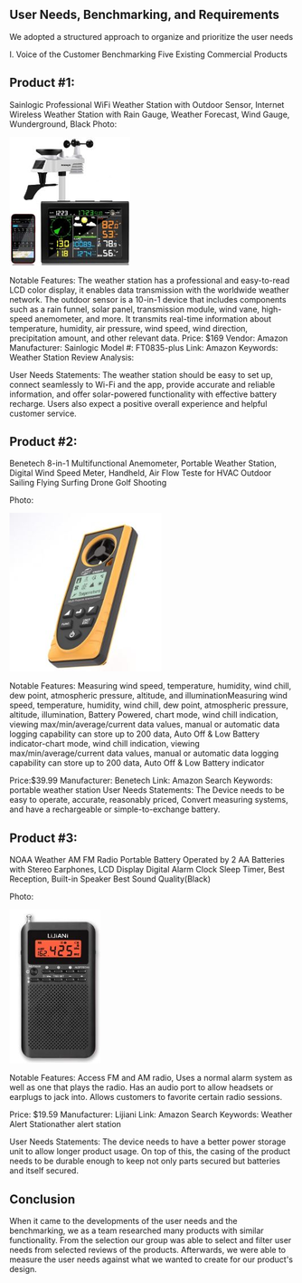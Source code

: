 ## User Needs, Benchmarking, and Requirements

We adopted a structured approach to organize and prioritize the user needs


I. Voice of the Customer Benchmarking
Five Existing Commercial Products

## Product #1: 

Sainlogic Professional WiFi Weather Station with Outdoor Sensor, Internet Wireless Weather Station with Rain Gauge, Weather Forecast, Wind Gauge, Wunderground, Black
Photo:

![product](https://github.com/S-I-R-E-N-Team-203-EGR-314/S.I.R.E.N-Team-203-EGR-314.github.io/blob/c0b1203b0910c3666745e1b65385b4ee5f3ab4ab/pic/Product1.JPG)


Notable Features: The weather station has a professional and easy-to-read LCD color display, it enables data transmission with the worldwide weather network.  The outdoor sensor is a 10-in-1 device that includes components such as a rain funnel, solar panel, transmission module, wind vane, high-speed anemometer, and more. It transmits real-time information about temperature, humidity, air pressure, wind speed, wind direction, precipitation amount, and other relevant data.
Price: $169
Vendor: Amazon
Manufacturer: Sainlogic
Model #: FT0835-plus
Link: Amazon
Keywords: Weather Station
Review Analysis:

User Needs Statements: The weather station should be easy to set up, connect seamlessly to Wi-Fi and the app, provide accurate and reliable information, and offer solar-powered functionality with effective battery recharge. Users also expect a positive overall experience and helpful customer service.

## Product #2:

Benetech 8-in-1 Multifunctional Anemometer, Portable Weather Station, Digital Wind Speed Meter, Handheld, Air Flow Teste for HVAC Outdoor Sailing Flying Surfing Drone Golf Shooting

Photo:

![product2](https://github.com/S-I-R-E-N-Team-203-EGR-314/S.I.R.E.N-Team-203-EGR-314.github.io/blob/0a51d278bdc087e4878521c2de9cd56947cca4de/pic/Product2.JPG)

Notable Features: Measuring wind speed, temperature, humidity, wind chill, dew point, atmospheric pressure, altitude, and illuminationMeasuring wind speed, temperature, humidity, wind chill, dew point, atmospheric pressure, altitude, illumination, Battery Powered, chart mode, wind chill indication, viewing max/min/average/current data values, manual or automatic data logging capability can store up to 200 data, Auto Off & Low Battery indicator-chart mode, wind chill indication, viewing max/min/average/current data values, manual or automatic data logging capability can store up to 200 data, Auto Off & Low Battery indicator

Price:$39.99
Manufacturer: Benetech
Link: Amazon
Search Keywords: portable weather station
User Needs Statements: The Device needs to be easy to operate, accurate, reasonably priced, Convert measuring systems, and have a rechargeable or simple-to-exchange battery.



## Product #3:

NOAA Weather AM FM Radio Portable Battery Operated by 2 AA Batteries with Stereo Earphones, LCD Display Digital Alarm Clock Sleep Timer, Best Reception, Built-in Speaker Best Sound Quality(Black)

Photo:

![product3](https://github.com/S-I-R-E-N-Team-203-EGR-314/S.I.R.E.N-Team-203-EGR-314.github.io/blob/9b49e5de4b4b08e8de0f6f00bef15c930e26f92b/pic/Product3.JPG)

Notable Features: Access FM and AM radio, Uses a normal alarm system as well as one that plays the radio. Has an audio port to allow headsets or earplugs to jack into. Allows customers to favorite certain radio sessions.

Price: $19.59
Manufacturer: Lijiani
Link: Amazon
Search Keywords: Weather Alert Stationather alert station

User Needs Statements: The device needs to have a better power storage unit to allow longer product usage. On top of this, the casing of the product needs to be durable enough to keep not only parts secured but batteries and itself secured.

## Conclusion

When it came to the developments of the user needs and the benchmarking, we as a team researched many products with similar functionality. From the selection our group was able to select and filter user needs from selected reviews of the products. Afterwards, we were able to measure the user needs against what we wanted to create for our product's design.

